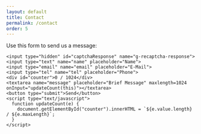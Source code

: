 ```yaml
---
layout: default
title: Contact
permalink: /contact
order: 5
---
```


<div class=wrapper>
Use this form to send us a message:

<form action="https://getform.io/f/e1a66ce8-72de-4e37-8ad6-536ee8fdccfc" method="POST">

    <input type="hidden" id="captchaResponse" name="g-recaptcha-response">
    <input type="text" name="name" placeholder="Name">
    <input type="email" name="email" placeholder="E-Mail">
    <input type="tel" name="tel" placeholder="Phone">
    <div id="counter">0 / 1024</div>
    <textarea name="message" placeholder="Brief Message" maxlength=1024 onInput="updateCount(this)"></textarea>
    <button type="submit">Send</button>
    <script type="text/javascript">
      function updateCount(e) {
        document.getElementById("counter").innerHTML = `${e.value.length} / ${e.maxLength}`;
      }
    </script>

</form>
</div>
<script src="https://www.google.com/recaptcha/api.js?render=6LcPs-8ZAAAAAOgm0e8ECIeJx8Q8tbRPWlDdywhz"></script>
<script>
   grecaptcha.ready(function() {
       grecaptcha.execute('6LcPs-8ZAAAAAOgm0e8ECIeJx8Q8tbRPWlDdywhz', {action: 'homepage'})
       .then(function(token) {
         document.getElementById('captchaResponse').value = token;
       });
     });
</script>
